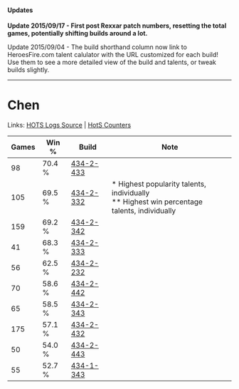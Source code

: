 #### Updates
**Update 2015/09/17 - First post Rexxar patch numbers, resetting the total games, potentially shifting builds around a lot.**

Update 2015/09/04 - The build shorthand column now link to HeroesFire.com talent calulator with the URL customized for each build!  
Use them to see a more detailed view of the build and talents, or tweak builds slightly.

***

# Chen

Links: [HOTS Logs Source](https://www.hotslogs.com/Sitewide/HeroDetails?Hero=Chen) | [HotS Counters](http://hotscounters.com/#/hero/Chen)

Games  | Win %  | Build     | Note
-----  | -----  | -----     | ----
98     | 70.4 % | [434-2-433](http://www.heroesfire.com/hots/talent-calculator/chen#sjaX) | 
105    | 69.5 % | [434-2-332](http://www.heroesfire.com/hots/talent-calculator/chen#sjYy) | * Highest popularity talents, individually <br/>** Highest win percentage talents, individually
159    | 69.2 % | [434-2-342](http://www.heroesfire.com/hots/talent-calculator/chen#sjZ6) | 
41     | 68.3 % | [434-2-333](http://www.heroesfire.com/hots/talent-calculator/chen#sjYz) | 
56     | 62.5 % | [434-2-232](http://www.heroesfire.com/hots/talent-calculator/chen#sjXO) | 
70     | 58.6 % | [434-2-442](http://www.heroesfire.com/hots/talent-calculator/chen#sjag) | 
65     | 58.5 % | [434-2-343](http://www.heroesfire.com/hots/talent-calculator/chen#sjZ7) | 
175    | 57.1 % | [434-2-432](http://www.heroesfire.com/hots/talent-calculator/chen#sjaW) | 
50     | 54.0 % | [434-2-443](http://www.heroesfire.com/hots/talent-calculator/chen#sjah) | 
55     | 52.7 % | [434-1-343](http://www.heroesfire.com/hots/talent-calculator/chen#sjJV) | 
